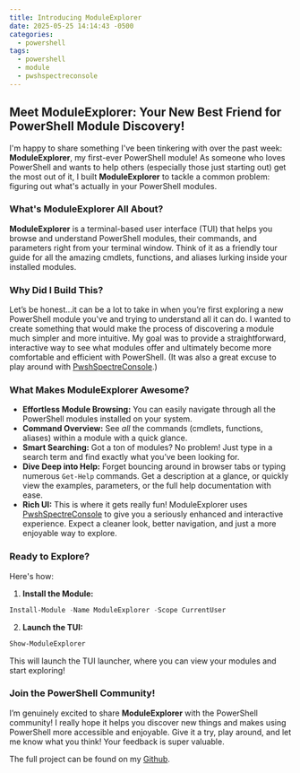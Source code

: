 ```yaml
---
title: Introducing ModuleExplorer
date: 2025-05-25 14:14:43 -0500
categories:
  - powershell
tags:
  - powershell
  - module
  - pwshspectreconsole
---
```


## Meet ModuleExplorer: Your New Best Friend for PowerShell Module Discovery!

I'm happy to share something I've been tinkering with over the past week: **ModuleExplorer**, my first-ever PowerShell module! As someone who loves PowerShell and wants to help others (especially those just starting out) get the most out of it, I built **ModuleExplorer** to tackle a common problem: figuring out what's actually in your PowerShell modules.

### What's ModuleExplorer All About?

**ModuleExplorer** is a terminal-based user interface (TUI) that helps you browse and understand PowerShell modules, their commands, and parameters right from your terminal window. Think of it as a friendly tour guide for all the amazing cmdlets, functions, and aliases lurking inside your installed modules. 

### Why Did I Build This?

Let’s be honest...it can be a lot to take in when you’re first exploring a new PowerShell module you've and trying to understand all it can do. I wanted to create something that would make the process of discovering a module much simpler and more intuitive. My goal was to provide a straightforward, interactive way to see what modules offer and ultimately become more comfortable and efficient with PowerShell. (It was also a great excuse to play around with [PwshSpectreConsole](https://github.com/ShaunLawrie/PwshSpectreConsole).)

### What Makes ModuleExplorer Awesome?

- **Effortless Module Browsing:** You can easily navigate through all the PowerShell modules installed on your system.
- **Command Overview:** See _all_ the commands (cmdlets, functions, aliases) within a module with a quick glance.
- **Smart Searching:** Got a ton of modules? No problem! Just type in a search term and find exactly what you’ve been looking for.
- **Dive Deep into Help:** Forget bouncing around in browser tabs or typing numerous `Get-Help` commands. Get a description at a glance, or quickly view the examples, parameters, or the full help documentation with ease. 
- **Rich UI:** This is where it gets really fun! ModuleExplorer uses [PwshSpectreConsole](https://github.com/ShaunLawrie/PwshSpectreConsole) to give you a seriously enhanced and interactive experience. Expect a cleaner look, better navigation, and just a more enjoyable way to explore.

### Ready to Explore?

Here's how:

1. **Install the Module:** 
```powershell
Install-Module -Name ModuleExplorer -Scope CurrentUser
```

2.  **Launch the TUI:** 
```powershell
Show-ModuleExplorer
```

This will launch the TUI launcher, where you can view your modules and start exploring!  

### Join the PowerShell Community!

I’m genuinely excited to share **ModuleExplorer** with the PowerShell community! I really hope it helps you discover new things and makes using PowerShell more accessible and enjoyable. Give it a try, play around, and let me know what you think! Your feedback is super valuable.

The full project can be found on my [Github](https://github.com/DearingDev/ModuleExplorer).